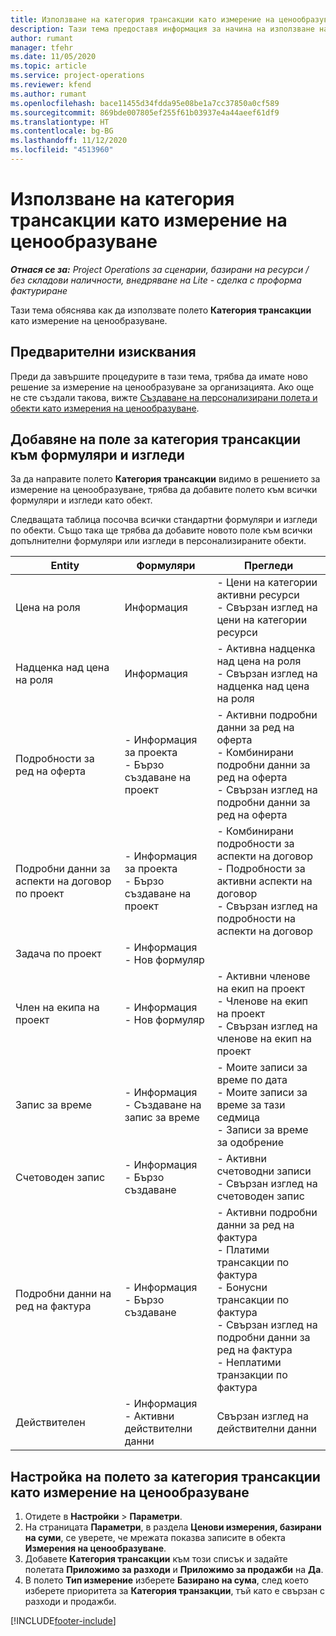 ```yaml
---
title: Използване на категория трансакции като измерение на ценообразуване
description: Тази тема предоставя информация за начина на използване на полето за категория трансакции като измерение на ценообразуване.
author: rumant
manager: tfehr
ms.date: 11/05/2020
ms.topic: article
ms.service: project-operations
ms.reviewer: kfend
ms.author: rumant
ms.openlocfilehash: bace11455d34fdda95e08be1a7cc37850a0cf589
ms.sourcegitcommit: 869bde007805ef255f61b03937e4a44aeef61df9
ms.translationtype: HT
ms.contentlocale: bg-BG
ms.lasthandoff: 11/12/2020
ms.locfileid: "4513960"
---
```

# <a name="use-transaction-category-as-a-pricing-dimension"></a>Използване на категория трансакции като измерение на ценообразуване


_**Отнася се за:** Project Operations за сценарии, базирани на ресурси / без складови наличности, внедряване на Lite - сделка с проформа фактуриране_


Тази тема обяснява как да използвате полето **Категория трансакции** като измерение на ценообразуване. 

## <a name="prerequisites"></a>Предварителни изисквания
Преди да завършите процедурите в тази тема, трябва да имате ново решение за измерение на ценообразуване за организацията. Ако още не сте създали такова, вижте [Създаване на персонализирани полета и обекти като измерения на ценообразуване](create-custom-fields-entities-pricing-dimensions.md).

## <a name="add-the-transaction-category-field-to-forms-and-views"></a>Добавяне на поле за категория трансакции към формуляри и изгледи
За да направите полето **Категория трансакции** видимо в решението за измерение на ценообразуване, трябва да добавите полето към всички формуляри и изгледи като обект.

Следващата таблица посочва всички стандартни формуляри и изгледи по обекти. Също така ще трябва да добавите новото поле към всички допълнителни формуляри или изгледи в персонализираните обекти.

|  Entity        | Формуляри     |Прегледи        |
| ------------------------------|---------------------------------|----------------------------------|
|  Цена на роля| Информация |- Цени на категории активни ресурси<br> - Свързан изглед на цени на категории ресурси |
|  Надценка над цена на роля| Информация|- Активна надценка над цена на роля<br>- Свързан изглед на надценка над цена на роля |
|  Подробности за ред на оферта|- Информация за проекта<br>- Бързо създаване на проект| - Активни подробни данни за ред на оферта<br>- Комбинирани подробни данни за ред на оферта<br>- Свързан изглед на подробни данни за ред на оферта |
|  Подробни данни за аспекти на договор по проект|- Информация за проекта<br>- Бързо създаване на проект|- Комбинирани подробности за аспекти на договор<br>- Подробности за активни аспекти на договор<br>- Свързан изглед на подробности на аспекти на договор |
|  Задача по проект|- Информация<br>- Нов формуляр| &nbsp; |
|  Член на екипа на проект|- Информация<br>- Нов формуляр|- Активни членове на екип на проект<br>- Членове на екип на проект<br>- Свързан изглед на членове на екип на проект |
|  Запис за време|- Информация<br>- Създаване на запис за време|- Моите записи за време по дата<br>- Моите записи за време за тази седмица<br>- Записи за време за одобрение|
|  Счетоводен запис|- Информация<br>- Бързо създаване|- Активни счетоводни записи<br>- Свързан изглед на счетоводен запис|
|  Подробни данни на ред на фактура|- Информация<br>- Бързо създаване|- Активни подробни данни за ред на фактура<br>- Платими трансакции по фактура<br>- Бонусни трансакции по фактура<br>- Свързан изглед на подробни данни за ред на фактура <br>- Неплатими транзакции по фактура|
|  Действителен|- Информация<br>- Активни действителни данни| Свързан изглед на действителни данни |

## <a name="set-up-the-transaction-category-field-as-a-pricing-dimension"></a>Настройка на полето за категория трансакции като измерение на ценообразуване

1. Отидете в **Настройки** > **Параметри**. 
2. На страницата **Параметри**, в раздела **Ценови измерения, базирани на суми**, се уверете, че мрежата показва записите в обекта **Измерения на ценообразуване**.
3. Добавете **Категория трансакции** към този списък и задайте полетата **Приложимо за разходи** и **Приложимо за продажби** на **Да**.
4. В полето **Тип измерение** изберете **Базирано на сума**, след което изберете приоритета за **Категория транзакции**, тъй като е свързан с разходи и продажби.


[!INCLUDE[footer-include](../includes/footer-banner.md)]
